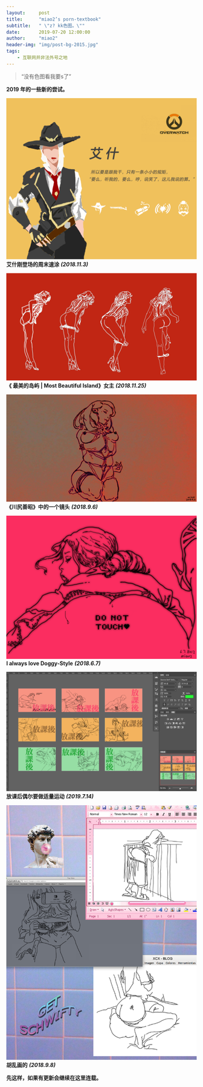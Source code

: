 ```yaml
---
layout:     post
title:      "miao2’s porn-textbook"
subtitle:   " \"z? kk色图。\""
date:       2019-07-20 12:00:00
author:     "miao2"
header-img: "img/post-bg-2015.jpg"
tags:
    - 互联网并非法外号之地
---
```


> “没有色图看我要s了”


**2019 年的一些新的尝试。**



![1](/img/porntextbook/1.png)
**艾什刚登场的周末速涂**   _**(2018.11.3)**_

![2](/img/porntextbook/02.jpg)
**《 最美的岛屿 | Most Beautiful Island》女主** _**(2018.11.25)**_

![3](/img/porntextbook/1.jpg)
**《川尻善昭》中的一个镜头** _**(2018.9.6)**_

![4](/img/porntextbook/03.png)
**I always love Doggy-Style** _**(2018.6.7)**_

![5](/img/porntextbook/4.png)
**放课后偶尔要做适量运动** _**(2019.7.14)**_

![6](/img/porntextbook/2.png)
**胡乱画的** _**(2018.9.8)**_


**先这样，如果有更新会继续在这里连载。**